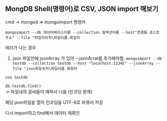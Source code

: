 ## MongDB Shell(명령어)로 CSV, JSON import 해보기

cmd -> mongod => mongoimport 명령어

`mongoimport --db 데이터베이스이름 --collection 컬렉션이름 --host"연결될 호스트주소" --file "파일의위치\파일이름.확장자`

에러가 나는 경우
1. json 파일안에 jsonArray 가 있어 --jsonArrat를 추가해야함.
`mongoimport --db testdb --collection testdb --host "localhost:12345" --jsonArray --file "json파일위치\파일이름.확장자`

`use testdb`

`db.testdb.find()`  
-> 파일내의 글씨들이 깨져서 나옴 (인코딩 문제)

해당 json파일을 열어 인코딩을 UTF-8로 바꿔서 저장

다시 import하고 find해서 데이터 재확인

